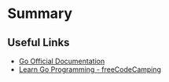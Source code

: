 # Summary

## Useful Links

- [Go Official Documentation](https://golang.org/doc/)
- [Learn Go Programming - freeCodeCamping](https://www.youtube.com/watch?v=YS4e4q9oBaU)